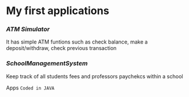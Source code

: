 # My first applications

### *ATM Simulator*
It has simple ATM funtions such as check balance, make a deposit/withdraw, check previous transaction

### *SchoolManagementSystem*
Keep track of all students fees and professors paychekcs within a school

Apps `Coded in JAVA`